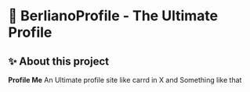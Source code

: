 # 🌌 BerlianoProfile - The Ultimate Profile

## ✨ About this project

**Profile Me** An Ultimate profile site like carrd in X and Something like that
   
